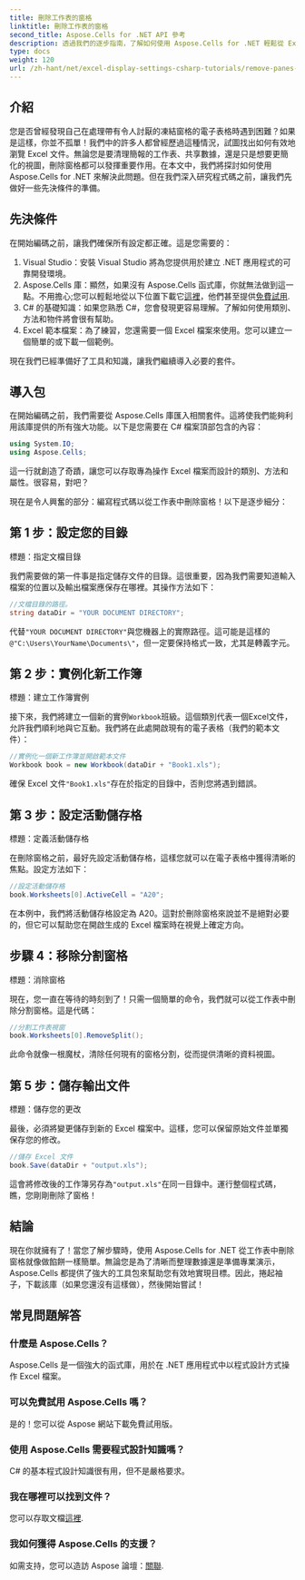 ```yaml
---
title: 刪除工作表的窗格
linktitle: 刪除工作表的窗格
second_title: Aspose.Cells for .NET API 參考
description: 透過我們的逐步指南，了解如何使用 Aspose.Cells for .NET 輕鬆從 Excel 工作表中刪除窗格。
type: docs
weight: 120
url: /zh-hant/net/excel-display-settings-csharp-tutorials/remove-panes-of-worksheet/
---
```

## 介紹

您是否曾經發現自己在處理帶有令人討厭的凍結窗格的電子表格時遇到困難？如果是這樣，你並不孤單！我們中的許多人都曾經歷過這種情況，試圖找出如何有效地瀏覽 Excel 文件。無論您是要清理簡報的工作表、共享數據，還是只是想要更簡化的視圖，刪除窗格都可以發揮重要作用。在本文中，我們將探討如何使用 Aspose.Cells for .NET 來解決此問題。但在我們深入研究程式碼之前，讓我們先做好一些先決條件的準備。

## 先決條件

在開始編碼之前，讓我們確保所有設定都正確。這是您需要的：

1. Visual Studio：安裝 Visual Studio 將為您提供用於建立 .NET 應用程式的可靠開發環境。
2.  Aspose.Cells 庫：顯然，如果沒有 Aspose.Cells 函式庫，你就無法做到這一點。不用擔心;您可以輕鬆地從以下位置下載它[這裡](https://releases.aspose.com/cells/net/)，他們甚至提供[免費試用](https://releases.aspose.com/).
3. C# 的基礎知識：如果您熟悉 C#，您會發現更容易理解。了解如何使用類別、方法和物件將會很有幫助。
4. Excel 範本檔案：為了練習，您還需要一個 Excel 檔案來使用。您可以建立一個簡單的或下載一個範例。

現在我們已經準備好了工具和知識，讓我們繼續導入必要的套件。

## 導入包

在開始編碼之前，我們需要從 Aspose.Cells 庫匯入相關套件。這將使我們能夠利用該庫提供的所有強大功能。以下是您需要在 C# 檔案頂部包含的內容：

```csharp
using System.IO;
using Aspose.Cells;
```

這一行就創造了奇蹟，讓您可以存取專為操作 Excel 檔案而設計的類別、方法和屬性。很容易，對吧？

現在是令人興奮的部分：編寫程式碼以從工作表中刪除窗格！以下是逐步細分：

## 第 1 步：設定您的目錄

標題：指定文檔目錄

我們需要做的第一件事是指定儲存文件的目錄。這很重要，因為我們需要知道輸入檔案的位置以及輸出檔案應保存在哪裡。其操作方法如下：

```csharp
//文檔目錄的路徑。
string dataDir = "YOUR DOCUMENT DIRECTORY";
```

代替`"YOUR DOCUMENT DIRECTORY"`與您機器上的實際路徑。這可能是這樣的`@"C:\Users\YourName\Documents\"`，但一定要保持格式一致，尤其是轉義字元。

## 第 2 步：實例化新工作簿

標題：建立工作簿實例

接下來，我們將建立一個新的實例`Workbook`班級。這個類別代表一個Excel文件，允許我們順利地與它互動。我們將在此處開啟現有的電子表格（我們的範本文件）：

```csharp
//實例化一個新工作簿並開啟範本文件
Workbook book = new Workbook(dataDir + "Book1.xls");
```

確保 Excel 文件`"Book1.xls"`存在於指定的目錄中，否則您將遇到錯誤。 

## 第 3 步：設定活動儲存格

標題：定義活動儲存格

在刪除窗格之前，最好先設定活動儲存格，這樣您就可以在電子表格中獲得清晰的焦點。設定方法如下：

```csharp
//設定活動儲存格
book.Worksheets[0].ActiveCell = "A20";
```

在本例中，我們將活動儲存格設定為 A20。這對於刪除窗格來說並不是絕對必要的，但它可以幫助您在開啟生成的 Excel 檔案時在視覺上確定方向。

## 步驟 4：移除分割窗格

標題：消除窗格

現在，您一直在等待的時刻到了！只需一個簡單的命令，我們就可以從工作表中刪除分割窗格。這是代碼：

```csharp
//分割工作表視窗
book.Worksheets[0].RemoveSplit();
```

此命令就像一根魔杖，清除任何現有的窗格分割，從而提供清晰的資料視圖。

## 第 5 步：儲存輸出文件

標題：儲存您的更改

最後，必須將變更儲存到新的 Excel 檔案中。這樣，您可以保留原始文件並單獨保存您的修改。

```csharp
//儲存 Excel 文件
book.Save(dataDir + "output.xls");
```

這會將修改後的工作簿另存為`"output.xls"`在同一目錄中。運行整個程式碼，瞧，您剛剛刪除了窗格！

## 結論

現在你就擁有了！當您了解步驟時，使用 Aspose.Cells for .NET 從工作表中刪除窗格就像做餡餅一樣簡單。無論您是為了清晰而整理數據還是準備專業演示，Aspose.Cells 都提供了強大的工具包來幫助您有效地實現目標。因此，捲起袖子，下載該庫（如果您還沒有這樣做），然後開始嘗試！

## 常見問題解答

### 什麼是 Aspose.Cells？
Aspose.Cells 是一個強大的函式庫，用於在 .NET 應用程式中以程式設計方式操作 Excel 檔案。

### 可以免費試用 Aspose.Cells 嗎？
是的！您可以從 Aspose 網站下載免費試用版。

### 使用 Aspose.Cells 需要程式設計知識嗎？
C# 的基本程式設計知識很有用，但不是嚴格要求。

### 我在哪裡可以找到文件？
您可以存取文檔[這裡](https://reference.aspose.com/cells/net/).

### 我如何獲得 Aspose.Cells 的支援？
如需支持，您可以造訪 Aspose 論壇：[關聯](https://forum.aspose.com/c/cells/9).